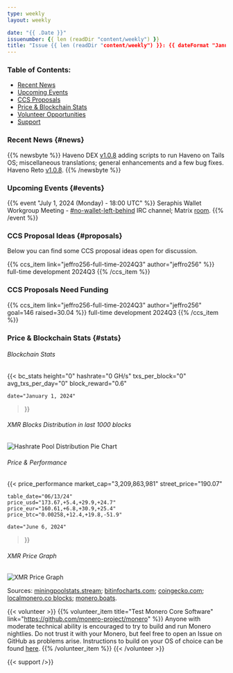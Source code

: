 ```yaml
---
type: weekly
layout: weekly

date: "{{ .Date }}"
issuenumber: {{ len (readDir "content/weekly") }}
title: "Issue {{ len (readDir "content/weekly") }}: {{ dateFormat "January 02" .Date }} - {{ dateFormat "02, 2006" ((.Date | time.AsTime).AddDate 0 0 7) }}"
---
```


### Table of Contents:

- [Recent News](#news)
- [Upcoming Events](#events)
- [CCS Proposals](#proposals)
- [Price & Blockchain Stats](#stats)
- [Volunteer Opportunities](#volunteer)
- [Support](#support)

### Recent News {#news}

{{% newsbyte %}}
Haveno DEX [v1.0.8](https://github.com/haveno-dex/haveno/releases/tag/1.0.8) adding scripts to run Haveno on Tails OS; miscellaneous translations; general enhancements and a few bug fixes. Haveno Reto [v1.0.8](https://github.com/retoaccess1/haveno-reto/releases/tag/v1.0.8).
{{% /newsbyte %}}

### Upcoming Events {#events}

{{% event "July 1, 2024 (Monday) - 18:00 UTC" %}}
Seraphis Wallet Workgroup Meeting - [#no-wallet-left-behind](irc://irc.libera.chat/#no-wallet-left-behind) IRC channel; Matrix [room](https://matrix.to/#/#no-wallet-left-behind:monero.social).
{{% /event %}}

### CCS Proposal Ideas {#proposals}

Below you can find some CCS proposal ideas open for discussion.

{{% ccs_item link="jeffro256-full-time-2024Q3" author="jeffro256" %}}
full-time development 2024Q3
{{% /ccs_item %}}

### CCS Proposals Need Funding

{{% ccs_item link="jeffro256-full-time-2024Q3" author="jeffro256" goal=146 raised=30.04 %}}
full-time development 2024Q3
{{% /ccs_item %}}

### Price & Blockchain Stats {#stats}

###### Blockchain Stats

{{< bc_stats
	height="0"
	hashrate="0 GH/s"
	txs_per_block="0"
	avg_txs_per_day="0"
	block_reward="0.6"

	date="January 1, 2024"
>}}

###### XMR Blocks Distribution in last 1000 blocks

![Hashrate Pool Distribution Pie Chart](./hash.png)

###### Price & Performance

{{< price_performance
	market_cap="3,209,863,981"
	street_price="190.07"

	table_date="06/13/24"
	price_usd="173.67,+5.4,+29.9,+24.7"
	price_eur="160.61,+6.8,+30.9,+25.4"
	price_btc="0.00258,+12.4,+19.8,-51.9"

	date="June 6, 2024"
>}}

###### XMR Price Graph

![XMR Price Graph](./price.png)

Sources: [miningpoolstats.stream](https://miningpoolstats.stream/monero); [bitinfocharts.com](https://bitinfocharts.com/monero/); [coingecko.com](https://www.coingecko.com/en/coins/monero); [localmonero.co blocks](https://localmonero.co/blocks); [monero.boats](https://monero.boats/).

{{< volunteer >}}
{{% volunteer_item title="Test Monero Core Software" link="https://github.com/monero-project/monero" %}}
Anyone with moderate technical ability is encouraged to try to build and run Monero nightlies. Do not trust it with your Monero, but feel free to open an Issue on GitHub as problems arise. Instructions to build on your OS of choice can be found [here](https://github.com/monero-project/monero#compiling-monero-from-source). 
{{% /volunteer_item %}}
{{< /volunteer >}}

{{< support />}}